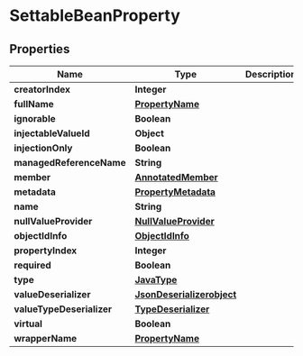# SettableBeanProperty

## Properties
Name | Type | Description | Notes
------------ | ------------- | ------------- | -------------
**creatorIndex** | **Integer** |  |  [optional]
**fullName** | [**PropertyName**](PropertyName.md) |  |  [optional]
**ignorable** | **Boolean** |  |  [optional]
**injectableValueId** | **Object** |  |  [optional]
**injectionOnly** | **Boolean** |  |  [optional]
**managedReferenceName** | **String** |  |  [optional]
**member** | [**AnnotatedMember**](AnnotatedMember.md) |  |  [optional]
**metadata** | [**PropertyMetadata**](PropertyMetadata.md) |  |  [optional]
**name** | **String** |  |  [optional]
**nullValueProvider** | [**NullValueProvider**](NullValueProvider.md) |  |  [optional]
**objectIdInfo** | [**ObjectIdInfo**](ObjectIdInfo.md) |  |  [optional]
**propertyIndex** | **Integer** |  |  [optional]
**required** | **Boolean** |  |  [optional]
**type** | [**JavaType**](JavaType.md) |  |  [optional]
**valueDeserializer** | [**JsonDeserializerobject**](JsonDeserializerobject.md) |  |  [optional]
**valueTypeDeserializer** | [**TypeDeserializer**](TypeDeserializer.md) |  |  [optional]
**virtual** | **Boolean** |  |  [optional]
**wrapperName** | [**PropertyName**](PropertyName.md) |  |  [optional]
